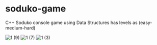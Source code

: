 # soduko-game
C++ Soduko console game using Data Structures has levels as  (easy- medium-hard)

![1 (9)](https://github.com/Hagar-Ahmed-Rayan/soduko-game/assets/73147463/b2dd3ebb-d237-4b9f-8a03-f812b75d5c7d)
![1 (7)](https://github.com/Hagar-Ahmed-Rayan/soduko-game/assets/73147463/bad91e12-1ae2-447a-ada7-7894d4142606)
![1 (3)](https://github.com/Hagar-Ahmed-Rayan/soduko-game/assets/73147463/12e0e2e5-6a59-4509-a013-814e0f22611f)
